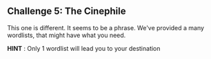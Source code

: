 
## Challenge 5: The Cinephile

This one is different. It seems to be a phrase. We've provided a many wordlists, that might have what you need.


**HINT** : Only 1 wordlist will lead you to your destination